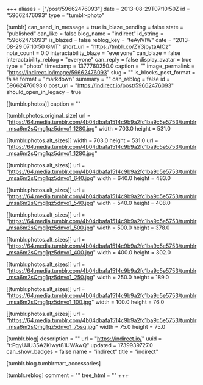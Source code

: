 +++
aliases = ["/post/59662476093"]
date = 2013-08-29T07:10:50Z
id = "59662476093"
type = "tumblr-photo"

[tumblr]
can_send_in_message = true
is_blaze_pending = false
state = "published"
can_like = false
blog_name = "indirect"
id_string = "59662476093"
is_blazed = false
reblog_key = "teAylVIW"
date = "2013-08-29 07:10:50 GMT"
short_url = "https://tmblr.co/ZY3jbytaAICz"
note_count = 0.0
interactability_blaze = "everyone"
can_blaze = false
interactability_reblog = "everyone"
can_reply = false
display_avatar = true
type = "photo"
timestamp = 1377760250.0
caption = ""
image_permalink = "https://indirect.io/image/59662476093"
slug = ""
is_blocks_post_format = false
format = "markdown"
summary = ""
can_reblog = false
id = 59662476093.0
post_url = "https://indirect.io/post/59662476093"
should_open_in_legacy = true

[[tumblr.photos]]
caption = ""

[tumblr.photos.original_size]
url = "https://64.media.tumblr.com/4b04dbafa1514c9b9a2fc1ba9c5e5753/tumblr_msa6m2sQmg1qz5dnvo1_1280.jpg"
width = 703.0
height = 531.0

[[tumblr.photos.alt_sizes]]
width = 703.0
height = 531.0
url = "https://64.media.tumblr.com/4b04dbafa1514c9b9a2fc1ba9c5e5753/tumblr_msa6m2sQmg1qz5dnvo1_1280.jpg"

[[tumblr.photos.alt_sizes]]
url = "https://64.media.tumblr.com/4b04dbafa1514c9b9a2fc1ba9c5e5753/tumblr_msa6m2sQmg1qz5dnvo1_640.jpg"
width = 640.0
height = 483.0

[[tumblr.photos.alt_sizes]]
url = "https://64.media.tumblr.com/4b04dbafa1514c9b9a2fc1ba9c5e5753/tumblr_msa6m2sQmg1qz5dnvo1_540.jpg"
width = 540.0
height = 408.0

[[tumblr.photos.alt_sizes]]
url = "https://64.media.tumblr.com/4b04dbafa1514c9b9a2fc1ba9c5e5753/tumblr_msa6m2sQmg1qz5dnvo1_500.jpg"
width = 500.0
height = 378.0

[[tumblr.photos.alt_sizes]]
url = "https://64.media.tumblr.com/4b04dbafa1514c9b9a2fc1ba9c5e5753/tumblr_msa6m2sQmg1qz5dnvo1_400.jpg"
width = 400.0
height = 302.0

[[tumblr.photos.alt_sizes]]
url = "https://64.media.tumblr.com/4b04dbafa1514c9b9a2fc1ba9c5e5753/tumblr_msa6m2sQmg1qz5dnvo1_250.jpg"
width = 250.0
height = 189.0

[[tumblr.photos.alt_sizes]]
url = "https://64.media.tumblr.com/4b04dbafa1514c9b9a2fc1ba9c5e5753/tumblr_msa6m2sQmg1qz5dnvo1_100.jpg"
width = 100.0
height = 76.0

[[tumblr.photos.alt_sizes]]
url = "https://64.media.tumblr.com/4b04dbafa1514c9b9a2fc1ba9c5e5753/tumblr_msa6m2sQmg1qz5dnvo1_75sq.jpg"
width = 75.0
height = 75.0

[tumblr.blog]
description = ""
url = "https://indirect.io/"
uuid = "t:PgyUJU3SA2Klwyt81UWAwQ"
updated = 1739939727.0
can_show_badges = false
name = "indirect"
title = "indirect"

[tumblr.blog.tumblrmart_accessories]

[tumblr.reblog]
comment = ""
tree_html = ""
+++
